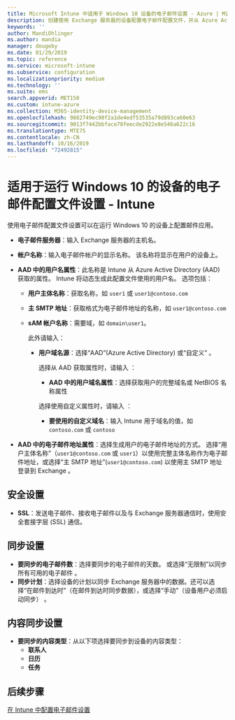 ```yaml
---
title: Microsoft Intune 中适用于 Windows 10 设备的电子邮件设置 - Azure | Microsoft Docs
description: 创建使用 Exchange 服务器的设备配置电子邮件配置文件，并从 Azure Active Directory 检索属性。 还可启用 SSL，并使用 Microsoft Intune 在 Windows 10 设备上同步电子邮件和日程安排。
keywords: ''
author: MandiOhlinger
ms.author: mandia
manager: dougeby
ms.date: 01/29/2019
ms.topic: reference
ms.service: microsoft-intune
ms.subservice: configuration
ms.localizationpriority: medium
ms.technology: ''
ms.suite: ems
search.appverid: MET150
ms.custom: intune-azure
ms.collection: M365-identity-device-management
ms.openlocfilehash: 9882749ec90f2a1de4edf53535a79d893ca60e63
ms.sourcegitcommit: 9013f7442bbface78feecde2922e8e546a622c16
ms.translationtype: MTE75
ms.contentlocale: zh-CN
ms.lasthandoff: 10/16/2019
ms.locfileid: "72492815"
---
```

# <a name="email-profile-settings-for-devices-running-windows-10---intune"></a>适用于运行 Windows 10 的设备的电子邮件配置文件设置 - Intune

使用电子邮件配置文件设置可以在运行 Windows 10 的设备上配置邮件应用。

- **电子邮件服务器**：输入 Exchange 服务器的主机名。
- **帐户名称**：输入电子邮件帐户的显示名称。 该名称将显示在用户的设备上。
- **AAD 中的用户名属性**：此名称是 Intune 从 Azure Active Directory (AAD) 获取的属性。 Intune 将动态生成此配置文件使用的用户名。 选项包括：
  - **用户主体名称**：获取名称，如 `user1` 或 `user1@contoso.com`
  - **主 SMTP 地址**：获取格式为电子邮件地址的名称，如 `user1@contoso.com`
  - **sAM 帐户名称**：需要域，如 `domain\user1`。

    此外请输入：  
    - **用户域名源**：选择“AAD”(Azure Active Directory) 或“自定义”   。

      选择从 AAD 获取属性时，请输入  ：
      - **AAD 中的用户域名属性**：选择获取用户的完整域名或 NetBIOS 名称属性  

      选择使用自定义属性时，请输入  ：
      - **要使用的自定义域名**：输入 Intune 用于域名的值，如 `contoso.com` 或 `contoso`

- **AAD 中的电子邮件地址属性**：选择生成用户的电子邮件地址的方式。 选择“用户主体名称”（`user1@contoso.com` 或 `user1`）以使用完整主体名称作为电子邮件地址，或选择“主 SMTP 地址”(`user1@contoso.com`) 以使用主 SMTP 地址登录到 Exchange   。

## <a name="security-settings"></a>安全设置

- **SSL**：发送电子邮件、接收电子邮件以及与 Exchange 服务器通信时，使用安全套接字层 (SSL) 通信。

## <a name="synchronization-settings"></a>同步设置

- **要同步的电子邮件数**：选择要同步的电子邮件的天数。 或选择“无限制”以同步所有可用的电子邮件  。
- **同步计划**：选择设备的计划以同步 Exchange 服务器中的数据。还可以选择“在邮件到达时”（在邮件到达时同步数据），或选择“手动”（设备用户必须启动同步）   。

## <a name="content-sync-settings"></a>内容同步设置

- **要同步的内容类型**：从以下项选择要同步到设备的内容类型：
  - **联系人**
  - **日历**
  - **任务**

## <a name="next-steps"></a>后续步骤
[在 Intune 中配置电子邮件设置](../email-settings-configure.md)
